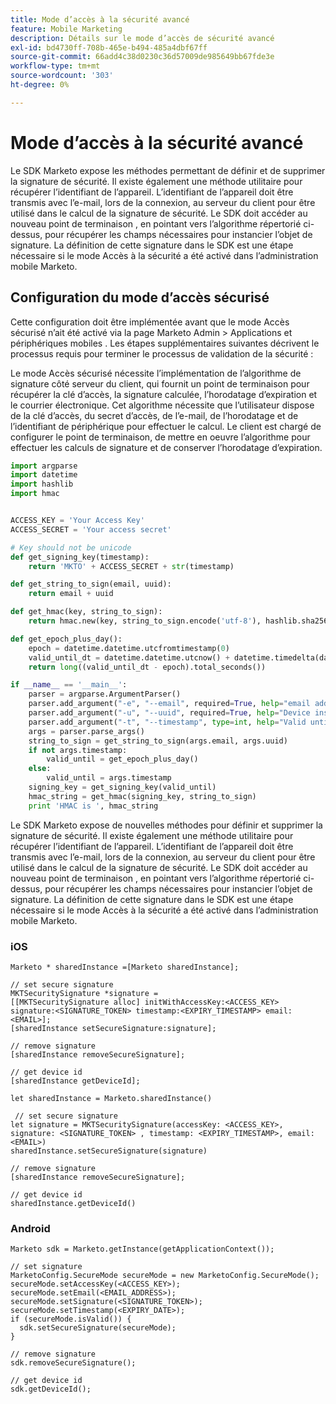 ```yaml
---
title: Mode d’accès à la sécurité avancé
feature: Mobile Marketing
description: Détails sur le mode d’accès de sécurité avancé
exl-id: bd4730ff-708b-465e-b494-485a4dbf67ff
source-git-commit: 66add4c38d0230c36d57009de985649bb67fde3e
workflow-type: tm+mt
source-wordcount: '303'
ht-degree: 0%

---
```


# Mode d’accès à la sécurité avancé

Le SDK Marketo expose les méthodes permettant de définir et de supprimer la signature de sécurité. Il existe également une méthode utilitaire pour récupérer l’identifiant de l’appareil. L’identifiant de l’appareil doit être transmis avec l’e-mail, lors de la connexion, au serveur du client pour être utilisé dans le calcul de la signature de sécurité. Le SDK doit accéder au nouveau point de terminaison , en pointant vers l’algorithme répertorié ci-dessus, pour récupérer les champs nécessaires pour instancier l’objet de signature. La définition de cette signature dans le SDK est une étape nécessaire si le mode Accès à la sécurité a été activé dans l’administration mobile Marketo.

## Configuration du mode d’accès sécurisé

Cette configuration doit être implémentée avant que le mode Accès sécurisé n’ait été activé via la page Marketo Admin > Applications et périphériques mobiles . Les étapes supplémentaires suivantes décrivent le processus requis pour terminer le processus de validation de la sécurité :

Le mode Accès sécurisé nécessite l’implémentation de l’algorithme de signature côté serveur du client, qui fournit un point de terminaison pour récupérer la clé d’accès, la signature calculée, l’horodatage d’expiration et le courrier électronique. Cet algorithme nécessite que l’utilisateur dispose de la clé d’accès, du secret d’accès, de l’e-mail, de l’horodatage et de l’identifiant de périphérique pour effectuer le calcul. Le client est chargé de configurer le point de terminaison, de mettre en oeuvre l’algorithme pour effectuer les calculs de signature et de conserver l’horodatage d’expiration.

```python
import argparse
import datetime
import hashlib
import hmac


ACCESS_KEY = 'Your Access Key'
ACCESS_SECRET = 'Your access secret'

# Key should not be unicode
def get_signing_key(timestamp):
    return 'MKTO' + ACCESS_SECRET + str(timestamp)

def get_string_to_sign(email, uuid):
    return email + uuid

def get_hmac(key, string_to_sign):
    return hmac.new(key, string_to_sign.encode('utf-8'), hashlib.sha256).hexdigest()

def get_epoch_plus_day():
    epoch = datetime.datetime.utcfromtimestamp(0)
    valid_until_dt = datetime.datetime.utcnow() + datetime.timedelta(days=1)
    return long((valid_until_dt - epoch).total_seconds())

if __name__ == '__main__':
    parser = argparse.ArgumentParser()
    parser.add_argument("-e", "--email", required=True, help="email address")
    parser.add_argument("-u", "--uuid", required=True, help="Device install id")
    parser.add_argument("-t", "--timestamp", type=int, help="Valid until timestamp")
    args = parser.parse_args()
    string_to_sign = get_string_to_sign(args.email, args.uuid)
    if not args.timestamp:
        valid_until = get_epoch_plus_day()
    else:
        valid_until = args.timestamp
    signing_key = get_signing_key(valid_until)
    hmac_string = get_hmac(signing_key, string_to_sign)
    print 'HMAC is ', hmac_string
```

Le SDK Marketo expose de nouvelles méthodes pour définir et supprimer la signature de sécurité. Il existe également une méthode utilitaire pour récupérer l’identifiant de l’appareil. L’identifiant de l’appareil doit être transmis avec l’e-mail, lors de la connexion, au serveur du client pour être utilisé dans le calcul de la signature de sécurité. Le SDK doit accéder au nouveau point de terminaison , en pointant vers l’algorithme répertorié ci-dessus, pour récupérer les champs nécessaires pour instancier l’objet de signature. La définition de cette signature dans le SDK est une étape nécessaire si le mode Accès à la sécurité a été activé dans l’administration mobile Marketo.

### iOS

```
Marketo * sharedInstance =[Marketo sharedInstance];

// set secure signature
MKTSecuritySignature *signature =
[[MKTSecuritySignature alloc] initWithAccessKey:<ACCESS_KEY> signature:<SIGNATURE_TOKEN> timestamp:<EXPIRY_TIMESTAMP> email:<EMAIL>];
[sharedInstance setSecureSignature:signature];

// remove signature
[sharedInstance removeSecureSignature];

// get device id
[sharedInstance getDeviceId];
```

```
let sharedInstance = Marketo.sharedInstance()

 // set secure signature
let signature = MKTSecuritySignature(accessKey: <ACCESS_KEY>, signature: <SIGNATURE_TOKEN> , timestamp: <EXPIRY_TIMESTAMP>, email: <EMAIL>)
sharedInstance.setSecureSignature(signature)

// remove signature
[sharedInstance removeSecureSignature];

// get device id
sharedInstance.getDeviceId()
```

### Android

```
Marketo sdk = Marketo.getInstance(getApplicationContext());

// set signature
MarketoConfig.SecureMode secureMode = new MarketoConfig.SecureMode();
secureMode.setAccessKey(<ACCESS_KEY>);
secureMode.setEmail(<EMAIL_ADDRESS>);
secureMode.setSignature(<SIGNATURE_TOKEN>);
secureMode.setTimestamp(<EXPIRY_DATE>);
if (secureMode.isValid()) {
  sdk.setSecureSignature(secureMode);
}

// remove signature
sdk.removeSecureSignature();

// get device id
sdk.getDeviceId();
```
